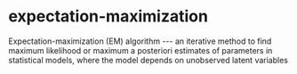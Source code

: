 # expectation-maximization
Expectation-maximization (EM) algorithm --- an iterative method to find maximum likelihood or maximum a posteriori estimates of parameters in statistical models, where the model depends on unobserved latent variables
